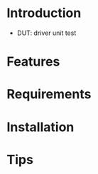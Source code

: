 <!---
/*******************************************************************************
// Project name   :
// File name      : README.md
// Created date   : Dec 03 2017
// Author         : Huy-Hung Ho
// Last modified  : Dec 03 2017 16:19
// Desc           :
*******************************************************************************/
-->
# Introduction

- DUT: driver unit test

# Features

# Requirements


# Installation

# Tips


